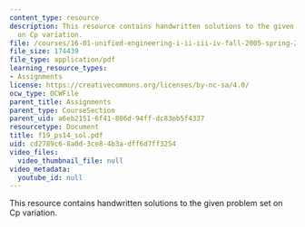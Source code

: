 ```yaml
---
content_type: resource
description: This resource contains handwritten solutions to the given problem set
  on Cp variation.
file: /courses/16-01-unified-engineering-i-ii-iii-iv-fall-2005-spring-2006/cd2789c68a0d3ce84b3adff6d7ff3254_f19_ps14_sol.pdf
file_size: 174439
file_type: application/pdf
learning_resource_types:
- Assignments
license: https://creativecommons.org/licenses/by-nc-sa/4.0/
ocw_type: OCWFile
parent_title: Assignments
parent_type: CourseSection
parent_uid: a6eb2151-6f41-806d-94ff-dc83eb5f4337
resourcetype: Document
title: f19_ps14_sol.pdf
uid: cd2789c6-8a0d-3ce8-4b3a-dff6d7ff3254
video_files:
  video_thumbnail_file: null
video_metadata:
  youtube_id: null
---
```

This resource contains handwritten solutions to the given problem set on Cp variation.